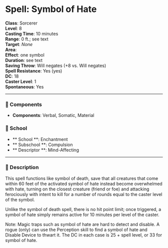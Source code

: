 
# Spell: Symbol of Hate
**Class**: Sorcerer  
**Level**: 8  
**Casting Time**: 10 minutes  
**Range**: 0 ft.; see text  
**Target**: _None_  
**Area**:   
**Effect**: one symbol  
**Duration**: see text  
**Saving Throw**: Will negates (+8 vs. Will negates)  
**Spell Resistance**: Yes (yes)  
**DC**: 18  
**Caster Level**: 1  
**Spontaneous**: Yes

---

### 🔮 Components
- **Components**: Verbal, Somatic, Material

### 🏫 School
- ** School **: Enchantment
- ** Subschool **: Compulsion
- ** Descriptor **: Mind-Affecting
---

### 📜 Description
This spell functions like symbol of death, save that all creatures that come within 60 feet of the activated symbol of hate instead become overwhelmed with hate, turning on the closest creature (friend or foe) and attacking ferociously with intent to kill for a number of rounds equal to the caster level of the symbol. 

Unlike the symbol of death spell, there is no hit point limit; once triggered, a symbol of hate simply remains active for 10 minutes per level of the caster. 

Note: Magic traps such as symbol of hate are hard to detect and disable. A rogue (only) can use the Perception skill to find a symbol of hate and Disable Device to thwart it. The DC in each case is 25 + spell level, or 33 for symbol of hate.
